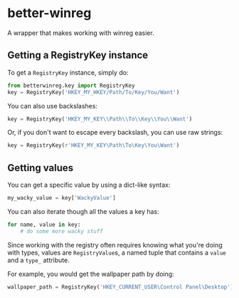 # better-winreg

A wrapper that makes working with winreg easier.

## Getting a RegistryKey instance

To get a `RegistryKey` instance, simply do:

```python
from betterwinreg.key import RegistryKey
key = RegistryKey('HKEY_MY_HKEY/Path/To/Key/You/Want')
```

You can also use backslashes:

```python
key = RegistryKey('HKEY_MY_KEY\\Path\\To\\Key\\You\\Want')
```

Or, if you don't want to escape every backslash, you can use raw strings:

```python
key = RegistryKey(r'HKEY_MY_KEY\Path\To\Key\You\Want')
```

## Getting values

You can get a specific value by using a dict-like syntax:

```python
my_wacky_value = key['WackyValue']
```

You can also iterate though all the values a key has:

```python
for name, value in key:
    # do some more wacky stuff
```

Since working with the registry often requires knowing what you're doing with types, values are `RegistryValue`s, a named tuple that contains a `value` and a `type_` attribute.

For example, you would get the wallpaper path by doing:

```python
wallpaper_path = RegistryKey('HKEY_CURRENT_USER\Control Panel\Desktop')['WallPaper']
```
